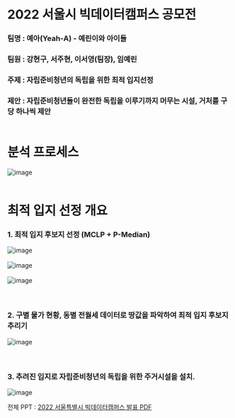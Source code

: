# 2022 서울시 빅데이터캠퍼스 공모전

### 팀명 : 예아(Yeah-A) - 예린이와 아이들
### 팀원 : 강현구, 서주현, 이서영(팀장), 임예린
### 주제 : 자립준비청년의 독립을 위한 최적 입지선정
### 제안 : 자립준비청년들이 완전한 독립을 이루기까지 머무는 시설, 거처를 구당 하나씩 제안 <br><br>

# 분석 프로세스

![image](https://user-images.githubusercontent.com/88364648/203003161-5586f176-96d3-4267-b310-1729c28bc734.png) <br><br>

# 최적 입지 선정 개요

### 1. 최적 입지 후보지 선정 (MCLP + P-Median)
![image](https://user-images.githubusercontent.com/88364648/203006436-73c17c4d-3a77-439f-b09f-d1e3b5b26068.png) <br><br>
![image](https://user-images.githubusercontent.com/88364648/203006580-91212306-037b-4b8c-b06d-26ee2527493e.png) <br><br>
![image](https://user-images.githubusercontent.com/88364648/203006777-d38f017c-6e6d-4716-be2d-27c854f25e11.png) <br><br><br>

### 2. 구별 물가 현황, 동별 전월세 데이터로 땅값을 파악하여 최적 입지 후보지 추리기
![image](https://user-images.githubusercontent.com/88364648/203006860-3c7dbc51-8b91-4c4b-a2c8-b090c2c74254.png) <br><br><br>

### 3. 추려진 입지로 자립준비청년의 독립을 위한 주거시설을 설치.
![image](https://user-images.githubusercontent.com/88364648/203007092-25b86060-71e0-4511-aca5-6221cd154ead.png)

전체 PPT : <a target = "_blank" href = "https://github.com/hyunku/2022-BigdataCampusContest/blob/main/%EB%B9%85%EC%BA%A0%EA%B3%B5%EB%AA%A8%EC%A0%84.pdf" >2022 서울특별시 빅데이터캠퍼스 발표 PDF</a> 

